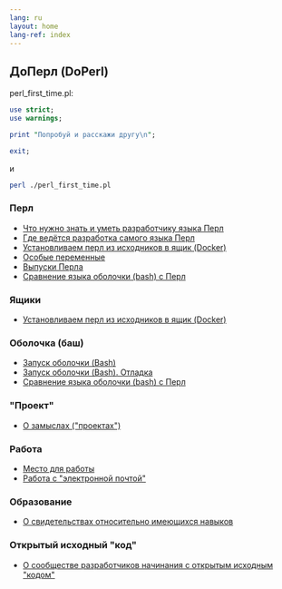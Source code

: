 ```yaml
---
lang: ru
layout: home
lang-ref: index
---
```


## ДоПерл (DoPerl)

perl_first_time.pl:

```perl
use strict;
use warnings;

print "Попробуй и расскажи другу\n";

exit;
```
и

```bash
perl ./perl_first_time.pl
```

### Перл

* [Что нужно знать и уметь разработчику языка Перл](/doperl/ru/core/requirements)
* [Где ведётся разработка самого языка Перл](/doperl/ru/core/repo)
* [Установливаем перл из исходников в ящик (Docker)](/doperl/ru/core/docker)
* [Особые переменные](/doperl/ru/perl/specialvar)
* [Выпуски Перла](/doperl/ru/perl/releases)
* [Сравнение языка оболочки (bash) с Перл](/doperl/ru/comparison/bash)

### Ящики

* [Установливаем перл из исходников в ящик (Docker)](/doperl/ru/core/docker)

### Оболочка (баш)

* [Запуск оболочки (Bash)](/doperl/ru/bash/run_bash)
* [Запуск оболочки (Bash). Отладка](/doperl/ru/bash/run_bash_practice)
* [Сравнение языка оболочки (bash) с Перл](/doperl/ru/comparison/bash)

### "Проект"

* [О замыслах ("проектах")](/doperl/ru/work/project)

### Работа

* [Место для работы](/doperl/ru/work/where)
* [Работа с "электронной почтой"](/doperl/ru/work/email)

### Образование

* [О свидетельствах относительно имеющихся навыков](/doperl/ru/work/certificate)

### Открытый исходный "код"

* [О сообществе разработчиков начинания с открытым исходным "кодом"](/doperl/ru/opensource/community)
